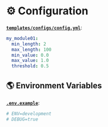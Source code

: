 # ⚙️ Configuration

[**`templates/configs/config.yml`**](https://github.com/bybatkhuu/module.python-template/blob/main/templates/configs/config.yml):

```yaml
my_module01:
  min_length: 2
  max_length: 100
  min_value: 0.0
  max_value: 1.0
  threshold: 0.5
```

## 🌎 Environment Variables

[**`.env.example`**](https://github.com/bybatkhuu/module.python-template/blob/main/.env.example):

```sh
# ENV=development
# DEBUG=true
```
